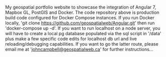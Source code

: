 My geospatial portfolio website to showcase the integration of Angular 7, Mapbox GL, PostGIS and Docker. The code repository above is production build code configured for Docker Compose instances. If you run Docker locally, 'git clone https://github.com/geospatialweb/Angular.git' then run 'docker-compose up -d'. If you want to run localhost on a node server, you will have to create a local pg database populated via the sql script in '/data' plus make a few specific code edits for localhost db url and live reloading/debugging capabilities. If you want to go the latter route, please email me at 'johncampbell@geospatialweb.ca' for further instructions...
